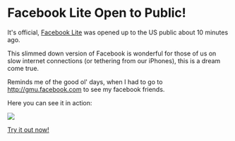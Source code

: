 # Facebook Lite Open to Public!

   It's official, [Facebook Lite](http://lite.facebook.com) was opened up to the US public about 10 minutes ago.

 This slimmed down version of Facebook is wonderful for those of us on slow internet connections (or tethering from our iPhones), this is a dream come true.

 Reminds me of the good ol' days, when I had to go to http://gmu.facebook.com to see my facebook friends.

  Here you can see it in action:

 [![](http://s3.amazonaws.com/media.kennethreitz.com/facebook-lite-small-79.png)](http://s3.amazonaws.com/media.kennethreitz.com/facebook-lite-1.png)

 [Try it out now!](http://lite.facebook.com)

   